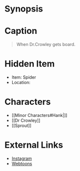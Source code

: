 # Synopsis


# Caption
> When Dr.Crowley gets board.

# Hidden Item
* Item: Spider
* Location: <strike></strike>

# Characters
* [[Minor Characters#Hank|]]
* [[Dr Crowley]]
* [[Sprout]]

# External Links
* [Instagram](https://www.instagram.com/p/CAOEer7jGbP/)
* [Webtoons](https://www.webtoons.com/en/challenge/twistwood-tales/38-sick/viewer?title_no=344740&episode_no=42)
